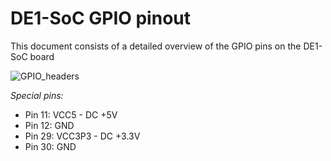 # DE1-SoC GPIO pinout

This document consists of a detailed overview of the GPIO pins on the DE1-SoC board

![GPIO_headers](https://github.com/user-attachments/assets/055184c5-1858-4b62-a64c-cbff7e354254)

*Special pins:*
- Pin 11: VCC5   - DC +5V
- Pin 12: GND
- Pin 29: VCC3P3 - DC +3.3V
- Pin 30: GND

